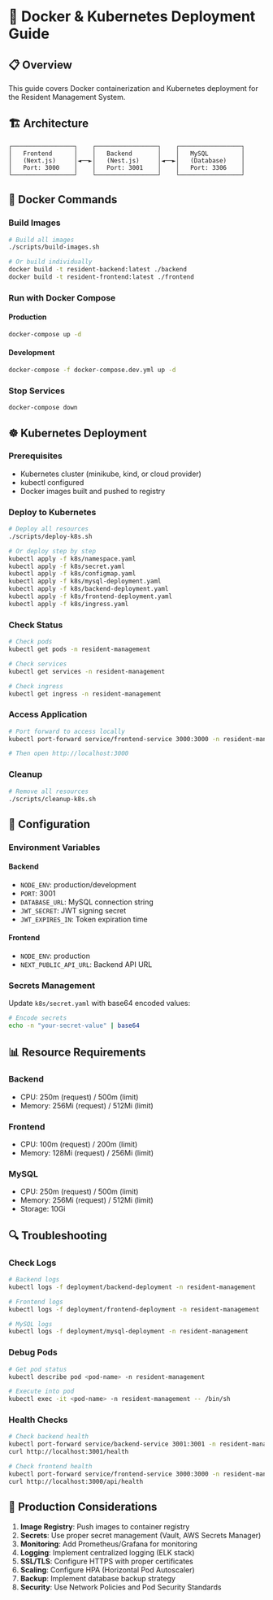 # 🐳 Docker & Kubernetes Deployment Guide

## 📋 Overview

This guide covers Docker containerization and Kubernetes deployment for the Resident Management System.

## 🏗️ Architecture

```
┌─────────────────┐    ┌─────────────────┐    ┌─────────────────┐
│   Frontend      │    │   Backend       │    │   MySQL         │
│   (Next.js)     │◄──►│   (Nest.js)     │◄──►│   (Database)    │
│   Port: 3000    │    │   Port: 3001    │    │   Port: 3306    │
└─────────────────┘    └─────────────────┘    └─────────────────┘
```

## 🐳 Docker Commands

### Build Images
```bash
# Build all images
./scripts/build-images.sh

# Or build individually
docker build -t resident-backend:latest ./backend
docker build -t resident-frontend:latest ./frontend
```

### Run with Docker Compose

#### Production
```bash
docker-compose up -d
```

#### Development
```bash
docker-compose -f docker-compose.dev.yml up -d
```

### Stop Services
```bash
docker-compose down
```

## ☸️ Kubernetes Deployment

### Prerequisites
- Kubernetes cluster (minikube, kind, or cloud provider)
- kubectl configured
- Docker images built and pushed to registry

### Deploy to Kubernetes
```bash
# Deploy all resources
./scripts/deploy-k8s.sh

# Or deploy step by step
kubectl apply -f k8s/namespace.yaml
kubectl apply -f k8s/secret.yaml
kubectl apply -f k8s/configmap.yaml
kubectl apply -f k8s/mysql-deployment.yaml
kubectl apply -f k8s/backend-deployment.yaml
kubectl apply -f k8s/frontend-deployment.yaml
kubectl apply -f k8s/ingress.yaml
```

### Check Status
```bash
# Check pods
kubectl get pods -n resident-management

# Check services
kubectl get services -n resident-management

# Check ingress
kubectl get ingress -n resident-management
```

### Access Application
```bash
# Port forward to access locally
kubectl port-forward service/frontend-service 3000:3000 -n resident-management

# Then open http://localhost:3000
```

### Cleanup
```bash
# Remove all resources
./scripts/cleanup-k8s.sh
```

## 🔧 Configuration

### Environment Variables

#### Backend
- `NODE_ENV`: production/development
- `PORT`: 3001
- `DATABASE_URL`: MySQL connection string
- `JWT_SECRET`: JWT signing secret
- `JWT_EXPIRES_IN`: Token expiration time

#### Frontend
- `NODE_ENV`: production
- `NEXT_PUBLIC_API_URL`: Backend API URL

### Secrets Management

Update `k8s/secret.yaml` with base64 encoded values:
```bash
# Encode secrets
echo -n "your-secret-value" | base64
```

## 📊 Resource Requirements

### Backend
- CPU: 250m (request) / 500m (limit)
- Memory: 256Mi (request) / 512Mi (limit)

### Frontend
- CPU: 100m (request) / 200m (limit)
- Memory: 128Mi (request) / 256Mi (limit)

### MySQL
- CPU: 250m (request) / 500m (limit)
- Memory: 256Mi (request) / 512Mi (limit)
- Storage: 10Gi

## 🔍 Troubleshooting

### Check Logs
```bash
# Backend logs
kubectl logs -f deployment/backend-deployment -n resident-management

# Frontend logs
kubectl logs -f deployment/frontend-deployment -n resident-management

# MySQL logs
kubectl logs -f deployment/mysql-deployment -n resident-management
```

### Debug Pods
```bash
# Get pod status
kubectl describe pod <pod-name> -n resident-management

# Execute into pod
kubectl exec -it <pod-name> -n resident-management -- /bin/sh
```

### Health Checks
```bash
# Check backend health
kubectl port-forward service/backend-service 3001:3001 -n resident-management
curl http://localhost:3001/health

# Check frontend health
kubectl port-forward service/frontend-service 3000:3000 -n resident-management
curl http://localhost:3000/api/health
```

## 🚀 Production Considerations

1. **Image Registry**: Push images to container registry
2. **Secrets**: Use proper secret management (Vault, AWS Secrets Manager)
3. **Monitoring**: Add Prometheus/Grafana for monitoring
4. **Logging**: Implement centralized logging (ELK stack)
5. **SSL/TLS**: Configure HTTPS with proper certificates
6. **Scaling**: Configure HPA (Horizontal Pod Autoscaler)
7. **Backup**: Implement database backup strategy
8. **Security**: Use Network Policies and Pod Security Standards

